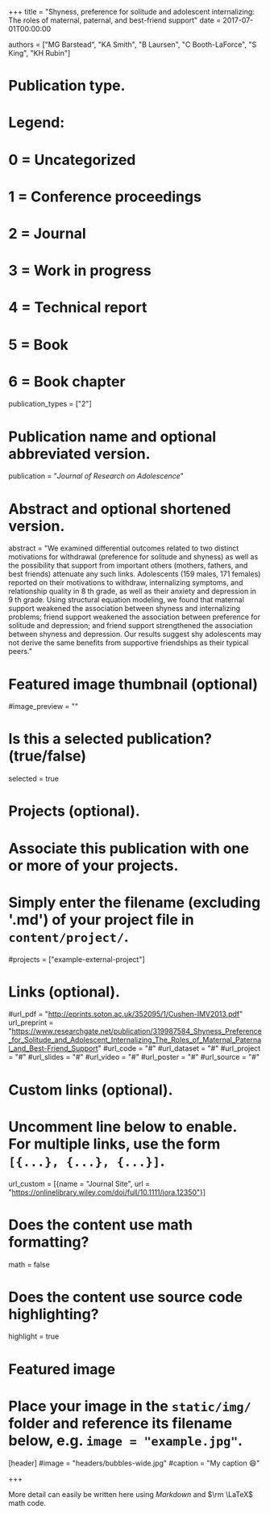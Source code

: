 +++
title = "Shyness, preference for solitude and adolescent internalizing: The roles of maternal, paternal, and best-friend support"
date = 2017-07-01T00:00:00

authors = ["MG Barstead", "KA Smith", "B Laursen", "C Booth-LaForce", "S King", "KH Rubin"]

# Publication type.
# Legend:
# 0 = Uncategorized
# 1 = Conference proceedings
# 2 = Journal
# 3 = Work in progress
# 4 = Technical report
# 5 = Book
# 6 = Book chapter
publication_types = ["2"]

# Publication name and optional abbreviated version.
publication = "*Journal of Research on Adolescence*"

# Abstract and optional shortened version.
abstract = "We examined differential outcomes related to two distinct motivations for withdrawal (preference for solitude and shyness) as well as the possibility that support from important others (mothers, fathers, and best friends) attenuate any such links. Adolescents (159 males, 171 females) reported on their motivations to withdraw, internalizing symptoms, and relationship quality in 8 th grade, as well as their anxiety and depression in 9 th grade. Using structural equation modeling, we found that maternal support weakened the association between shyness and internalizing problems; friend support weakened the association between preference for solitude and depression; and friend support strengthened the association between shyness and depression. Our results suggest shy adolescents may not derive the same benefits from supportive friendships as their typical peers."

# Featured image thumbnail (optional)
#image_preview = ""

# Is this a selected publication? (true/false)
selected = true

# Projects (optional).
#   Associate this publication with one or more of your projects.
#   Simply enter the filename (excluding '.md') of your project file in `content/project/`.
#projects = ["example-external-project"]

# Links (optional).
#url_pdf = "http://eprints.soton.ac.uk/352095/1/Cushen-IMV2013.pdf"
url_preprint = "https://www.researchgate.net/publication/319987584_Shyness_Preference_for_Solitude_and_Adolescent_Internalizing_The_Roles_of_Maternal_Paternal_and_Best-Friend_Support"
#url_code = "#"
#url_dataset = "#"
#url_project = "#"
#url_slides = "#"
#url_video = "#"
#url_poster = "#"
#url_source = "#"

# Custom links (optional).
#   Uncomment line below to enable. For multiple links, use the form `[{...}, {...}, {...}]`.
url_custom = [{name = "Journal Site", url = "https://onlinelibrary.wiley.com/doi/full/10.1111/jora.12350"}]

# Does the content use math formatting?
math = false

# Does the content use source code highlighting?
highlight = true

# Featured image
# Place your image in the `static/img/` folder and reference its filename below, e.g. `image = "example.jpg"`.
[header]
#image = "headers/bubbles-wide.jpg"
#caption = "My caption :smile:"

+++

More detail can easily be written here using *Markdown* and $\rm \LaTeX$ math code.
